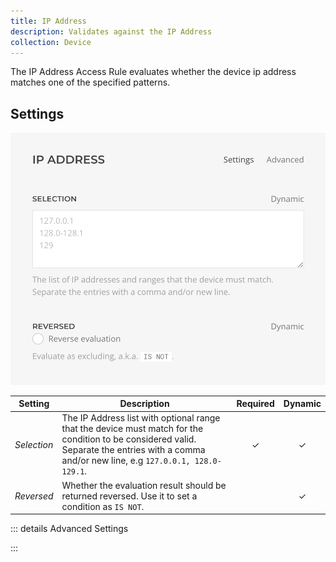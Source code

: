 ```yaml
---
title: IP Address
description: Validates against the IP Address
collection: Device
---
```


<!--@include: ./_partials/intro-->

The IP Address Access Rule evaluates whether the device ip address matches one of the specified patterns.

## Settings

![IP Address Access Rule](../assets/rules/rule-ip-address.webp)

| Setting | Description | Required | Dynamic |
| --- | --- | :---: | :---: |
| *Selection* | The IP Address list with optional range that the device must match for the condition to be considered valid. Separate the entries with a comma and/or new line, e.g `127.0.0.1, 128.0-129.1`. | &#x2713; | &#x2713; |
| *Reversed* | Whether the evaluation result should be returned reversed. Use it to set a condition as `IS NOT`. | | &#x2713; |

::: details Advanced Settings

<!--@include: ./_partials/advanced-settings-->

:::
